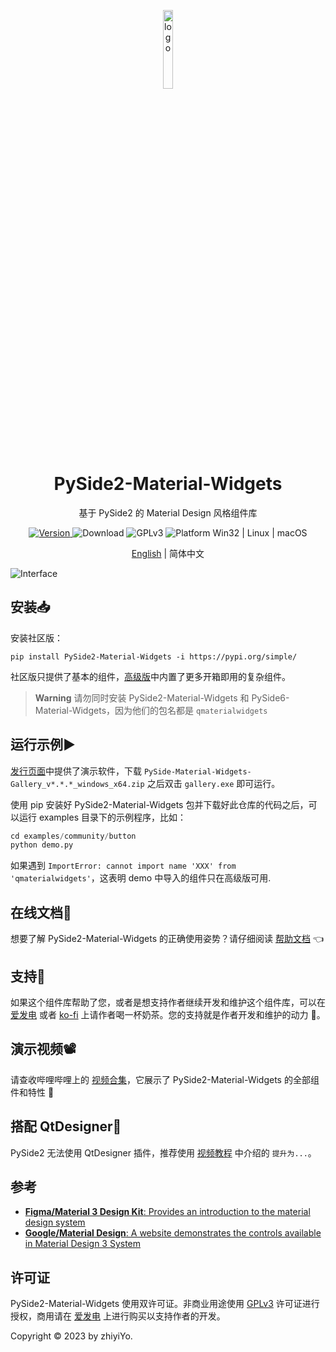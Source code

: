 <p align="center">
  <img width="18%" align="center" src="source/_static/logo.png" alt="logo">
</p>
  <h1 align="center">
  PySide2-Material-Widgets
</h1>
<p align="center">
  基于 PySide2 的 Material Design 风格组件库
</p>

<p align="center">
  <a href="https://pypi.org/project/PySide2-Material-Widgets" target="_blank">
    <img src="https://img.shields.io/pypi/v/pyside2-material-widgets?color=%2334D058&label=Version" alt="Version">
  </a>

  <a style="text-decoration:none">
    <img src="https://static.pepy.tech/personalized-badge/pyside2-material-widgets?period=total&units=international_system&left_color=grey&right_color=brightgreen&left_text=Downloads" alt="Download"/>
  </a>

  <a style="text-decoration:none">
    <img src="https://img.shields.io/badge/License-GPLv3-blue?color=#4ec820" alt="GPLv3"/>
  </a>

  <a style="text-decoration:none">
    <img src="https://img.shields.io/badge/Platform-Win32%20|%20Linux%20|%20macOS-blue?color=#4ec820" alt="Platform Win32 | Linux | macOS"/>
  </a>
</p>

<p align="center">
<a href="../README.md">English</a> | 简体中文
</p>

![Interface](./source/_static/Interface.jpg)

## 安装📥
安装社区版：
```shell
pip install PySide2-Material-Widgets -i https://pypi.org/simple/
```

社区版只提供了基本的组件，[高级版](https://afdian.net/a/zhiyiYo?tab=shop)中内置了更多开箱即用的复杂组件。

> **Warning**
> 请勿同时安装 PySide2-Material-Widgets 和 PySide6-Material-Widgets，因为他们的包名都是 `qmaterialwidgets`


## 运行示例▶️
[发行页面](https://github.com/zhiyiYo/QMaterialWidgets/releases)中提供了演示软件，下载 `PySide-Material-Widgets-Gallery_v*.*.*_windows_x64.zip` 之后双击 `gallery.exe` 即可运行。

使用 pip 安装好 PySide2-Material-Widgets 包并下载好此仓库的代码之后，可以运行 examples 目录下的示例程序，比如：
```python
cd examples/community/button
python demo.py
```

如果遇到 `ImportError: cannot import name 'XXX' from 'qmaterialwidgets'`，这表明 demo 中导入的组件只在高级版可用.

## 在线文档📕
想要了解 PySide2-Material-Widgets 的正确使用姿势？请仔细阅读 [帮助文档](https://qmaterialwidgets.readthedocs.io/zh_CN/latest/) 👈

## 支持💖
如果这个组件库帮助了您，或者是想支持作者继续开发和维护这个组件库，可以在 [爱发电](https://afdian.net/a/zhiyiYo) 或者 [ko-fi](https://ko-fi.com/zhiyiYo) 上请作者喝一杯奶茶。您的支持就是作者开发和维护的动力 🥰。

## 演示视频📽️
请查收哔哩哔哩上的 [视频合集](https://www.bilibili.com/video/BV1k14y1z74o)，它展示了 PySide2-Material-Widgets 的全部组件和特性 🎉

## 搭配 QtDesigner🚀
PySide2 无法使用 QtDesigner 插件，推荐使用 [视频教程](https://www.bilibili.com/video/BV1na4y1V7jH) 中介绍的 `提升为...`。


## 参考
* [**Figma/Material 3 Design Kit**: Provides an introduction to the material design system](https://www.figma.com/community/file/1035203688168086460/Material-3-Design-Kit)
* [**Google/Material Design**: A website demonstrates the controls available in Material Design 3 System](https://m3.material.io/get-started)

## 许可证
PySide2-Material-Widgets 使用双许可证。非商业用途使用 [GPLv3](../LICENSE) 许可证进行授权，商用请在 [爱发电](https://afdian.net/a/zhiyiYo?tab=shop) 上进行购买以支持作者的开发。

Copyright © 2023 by zhiyiYo.
